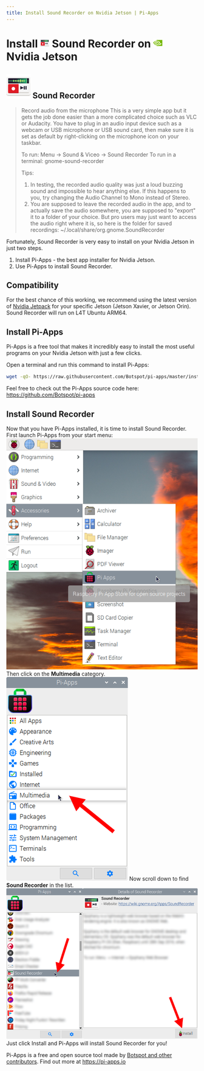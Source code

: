 ```yaml
---
title: Install Sound Recorder on Nvidia Jetson | Pi-Apps
---
```

<div class="simple-install-content content">

# Install <img src="/img/app-icons/Sound Recorder/icon-64.png" height=24> Sound Recorder on <img src=/img/other-icons/nvidia-icon.svg height=24> Nvidia Jetson

## <img src="/img/app-icons/Sound Recorder/icon-64.png"> Sound Recorder
> Record audio from the microphone
> This is a very simple app but it gets the job done easier than a more complicated choice such as VLC or Audacity.
> You have to plug in an audio input device such as a webcam or USB microphone or USB sound card, then make sure it is set as default by right-clicking on the microphone icon on your taskbar.
> 
> To run: Menu -> Sound & Viceo -> Sound Recorder
> To run in a terminal: gnome-sound-recorder
> 
> Tips:
> 1. In testing, the recorded audio quality was just a loud buzzing sound and impossible to hear anything else. If this happens to you, try changing the Audio Channel to Mono instead of Stereo.
> 2. You are supposed to leave the recorded audio in the app, and to actually save the audio somewhere, you are supposed to "export" it to a folder of your choice. But pro users may just want to access the audio right where it is, so here is the folder for saved recordings: ~/.local/share/org.gnome.SoundRecorder

Fortunately, Sound Recorder is very easy to install on your Nvidia Jetson in just two steps.
1. Install Pi-Apps - the best app installer for Nvidia Jetson.
2. Use Pi-Apps to install Sound Recorder.
</div>
<div class="simple-install-content content">

## Compatibility
For the best chance of this working, we recommend using the latest version of [Nvidia Jetpack](https://developer.nvidia.com/embedded/jetpack-archive) for your specific Jetson (Jetson Xavier, or Jetson Orin).
Sound Recorder will run on L4T Ubuntu ARM64.
</div>
<div class="simple-install-content content">

## Install Pi-Apps

Pi-Apps is a free tool that makes it incredibly easy to install the most useful programs on your Nvidia Jetson with just a few clicks.

Open a terminal and run this command to install Pi-Apps:
```bash
wget -qO- https://raw.githubusercontent.com/Botspot/pi-apps/master/install | bash
```
Feel free to check out the Pi-Apps source code here: https://github.com/Botspot/pi-apps
</div>
<div class="simple-install-content content">

## Install Sound Recorder

Now that you have Pi-Apps installed, it is time to install Sound Recorder.
First launch Pi-Apps from your start menu:
<img src="/img/start-menu.png">
Then click on the <b>Multimedia</b> category.
<img src="/img/category-selections/Multimedia.png">
Now scroll down to find <b>Sound Recorder</b> in the list.
<img src="/img/app-icons/Sound Recorder/app-selection.png">
Just click Install and Pi-Apps will install Sound Recorder for you!
</div>
<div class="simple-install-content content">

Pi-Apps is a free and open source tool made by [Botspot and other contributors](/about/#contributors). Find out more at https://pi-apps.io
</div>
